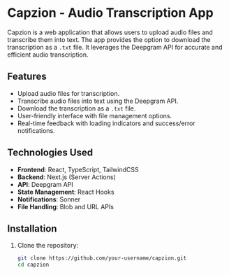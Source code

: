 # Capzion - Audio Transcription App

Capzion is a web application that allows users to upload audio files and transcribe them into text. The app provides the option to download the transcription as a `.txt` file. It leverages the Deepgram API for accurate and efficient audio transcription.

## Features

- Upload audio files for transcription.
- Transcribe audio files into text using the Deepgram API.
- Download the transcription as a `.txt` file.
- User-friendly interface with file management options.
- Real-time feedback with loading indicators and success/error notifications.

## Technologies Used

- **Frontend**: React, TypeScript, TailwindCSS
- **Backend**: Next.js (Server Actions)
- **API**: Deepgram API
- **State Management**: React Hooks
- **Notifications**: Sonner
- **File Handling**: Blob and URL APIs

## Installation

1. Clone the repository:
   ```bash
   git clone https://github.com/your-username/capzion.git
   cd capzion
